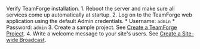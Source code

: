    Verify TeamForge installation.
       1. Reboot the server and make sure all services come up automatically at startup.
       2. Log on to the TeamForge web application using the default Admin credentials.
          * Username: `admin`
          * Password: `admin`
       3. Create a sample project. See [Create a TeamForge Project](../creatingaproject).
       4. Write a welcome message to your site's users. See [Create a Site-wide Broadcast](../siteadmin-createsitewidebroadcast).
